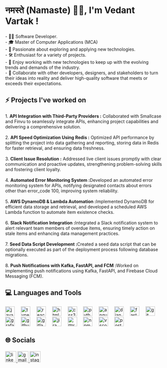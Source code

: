 <h1 align="left">नमस्ते (Namaste) 🙏🏻, I'm Vedant Vartak !</h1>

###

<p align="left">
-  👨‍💻 Software Developer.<br>
-  🎓 Master of Computer Applications (MCA)<br>
-  🚀 Passionate about exploring and applying new technologies.<br>
-  🛠️ Enthusiast for a variety of projects.<br>
-  📖 Enjoy working with new technologies to keep up with the evolving trends and demands of the industry.<br>
-  🎯 Collaborate with other developers, designers, and stakeholders to turn their ideas into reality and deliver high-quality software that meets or exceeds their expectations.</p>

###

<h2 align="left">⚡ Projects I've worked on</h2>

###

<p align="left">
1. <b>API Integration with Third-Party Providers :</b> Collaborated with Smallcase and Finvu to seamlessly integrate APIs, enhancing project capabilities and delivering a comprehensive solution.<br><br>
2. <b>API Speed Optimization Using Redis :</b> Optimized API performance by splitting the project into data gathering and reporting, storing data in Redis for faster retrieval, and ensuring data freshness.<br><br>
3. <b>Client Issue Resolution :</b> Addressed live client issues promptly with clear communication and proactive updates, strengthening problem-solving skills and fostering client loyalty.<br><br>
4. <b>Automated Error Monitoring System :</b>Developed an automated error monitoring system for APIs, notifying designated contacts about errors other than error_code 100, improving system reliability.<br><br>
5. <b>AWS DynamoDB & Lambda Automation :</b>Implemented DynamoDB for efficient data storage and retrieval, and developed a scheduled AWS Lambda function to automate item existence checks.<br><br>
6. <b>Slack Notification Integration :</b>Integrated a Slack notification system to alert relevant team members of overdue items, ensuring timely action on stale items and enhancing data management practices.<br><br>
7. <b>Seed Data Script Development :</b>Created a seed data script that can be optionally executed as part of the deployment process following database migrations.<br><br>
8. <b>Push Notifications with Kafka, FastAPI, and FCM :</b>Worked on implementing push notifications using Kafka, FastAPI, and Firebase Cloud Messaging (FCM).</p>

###

<h2 align="left">💻 Languages and Tools</h2>

###

<div align="left">
  <img src="https://cdn.jsdelivr.net/gh/devicons/devicon/icons/javascript/javascript-original.svg" height="30" alt="javascript logo"  />
  <img width="12" />
  <img src="https://cdn.jsdelivr.net/gh/devicons/devicon/icons/typescript/typescript-original.svg" height="30" alt="typescript logo"  />
  <img width="12" />
  <img src="https://cdn.jsdelivr.net/gh/devicons/devicon/icons/react/react-original.svg" height="30" alt="react logo"  />
  <img width="12" />
  <img src="https://cdn.jsdelivr.net/gh/devicons/devicon/icons/html5/html5-original.svg" height="30" alt="html5 logo"  />
  <img width="12" />
  <img src="https://cdn.jsdelivr.net/gh/devicons/devicon/icons/css3/css3-original.svg" height="30" alt="css3 logo"  />
  <img width="12" />
  <img src="https://cdn.jsdelivr.net/gh/devicons/devicon/icons/python/python-original.svg" height="30" alt="python logo"  />
  <img width="12" />
  <img src="https://cdn.jsdelivr.net/gh/devicons/devicon/icons/angularjs/angularjs-original.svg" height="30" alt="angularjs logo"  />
  <img width="12" />
  <img src="https://cdn.jsdelivr.net/gh/devicons/devicon/icons/django/django-plain.svg" height="30" alt="django logo"  />
  <img width="12" />
  <img src="https://cdn.jsdelivr.net/gh/devicons/devicon/icons/fastapi/fastapi-original.svg" height="30" alt="fastapi logo"  />
  <img width="12" />
  <img src="https://cdn.jsdelivr.net/gh/devicons/devicon/icons/git/git-original.svg" height="30" alt="git logo"  />
  <img width="12" />
  <img src="https://cdn.jsdelivr.net/gh/devicons/devicon/icons/grafana/grafana-original.svg" height="30" alt="grafana logo"  />
  <img width="12" />
  <img src="https://cdn.jsdelivr.net/gh/devicons/devicon/icons/github/github-original.svg" height="30" alt="github logo"  />
  <img width="12" />
  <img src="https://cdn.jsdelivr.net/gh/devicons/devicon/icons/gitlab/gitlab-original.svg" height="30" alt="gitlab logo"  />
  <img width="12" />
  <img src="https://cdn.jsdelivr.net/gh/devicons/devicon/icons/jira/jira-original.svg" height="30" alt="jira logo"  />
  <img width="12" />
  <img src="https://cdn.jsdelivr.net/gh/devicons/devicon/icons/mysql/mysql-original.svg" height="30" alt="mysql logo"  />
  <img width="12" />
  <img src="https://cdn.jsdelivr.net/gh/devicons/devicon/icons/npm/npm-original-wordmark.svg" height="30" alt="npm logo"  />
  <img width="12" />
  <img src="https://cdn.jsdelivr.net/gh/devicons/devicon/icons/vscode/vscode-original.svg" height="30" alt="vscode logo"  />
  <img width="12" />
  <img src="https://cdn.jsdelivr.net/gh/devicons/devicon/icons/postgresql/postgresql-original.svg" height="30" alt="postgresql logo"  />
</div>

###

<h2 align="left">🌐 Socials</h2>

###

<div align="left">
  <a href="https://www.linkedin.com/in/vedant-vartak-b71789220/" target="_blank">
    <img src="https://img.shields.io/static/v1?message=LinkedIn&logo=linkedin&label=&color=0077B5&logoColor=white&labelColor=&style=for-the-badge" height="35" alt="linkedin logo"  />
  </a>
  <a href="mailto:vedantvartakworkk@gmail.com" target="_blank">
    <img src="https://img.shields.io/static/v1?message=Gmail&logo=gmail&label=&color=D14836&logoColor=white&labelColor=&style=for-the-badge" height="35" alt="gmail logo" />
  </a>
  <a href="https://www.instagram.com/vedant_vartak/" target="_blank">
    <img src="https://img.shields.io/static/v1?message=Instagram&logo=instagram&label=&color=E4405F&logoColor=white&labelColor=&style=for-the-badge" height="35" alt="instagram logo"  />
  </a>
</div>

###

<br clear="both">

